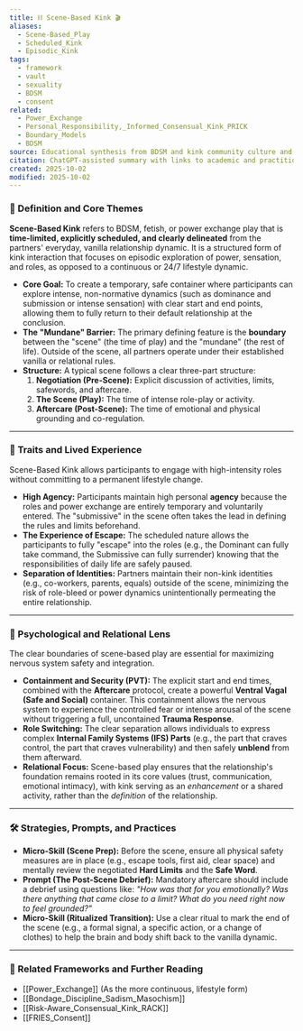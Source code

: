 ```yaml
---
title: ⛓️ Scene-Based Kink 🎬
aliases:
  - Scene-Based_Play
  - Scheduled_Kink
  - Episodic_Kink
tags:
  - framework
  - vault
  - sexuality
  - BDSM
  - consent
related:
  - Power_Exchange
  - Personal_Responsibility,_Informed_Consensual_Kink_PRICK
  - Boundary_Models
  - BDSM
source: Educational synthesis from BDSM and kink community culture and literature
citation: ChatGPT-assisted summary with links to academic and practitioner materials
created: 2025-10-02
modified: 2025-10-02
---
```


<!-- @format -->

### 🧩 Definition and Core Themes

**Scene-Based Kink** refers to BDSM, fetish, or power exchange play that is
**time-limited, explicitly scheduled, and clearly delineated** from the partners'
everyday, vanilla relationship dynamic. It is a structured form of kink interaction that
focuses on episodic exploration of power, sensation, and roles, as opposed to a
continuous or 24/7 lifestyle dynamic.

- **Core Goal:** To create a temporary, safe container where participants can explore
  intense, non-normative dynamics (such as dominance and submission or intense
  sensation) with clear start and end points, allowing them to fully return to their
  default relationship at the conclusion.
- **The "Mundane" Barrier:** The primary defining feature is the **boundary** between
  the "scene" (the time of play) and the "mundane" (the rest of life). Outside of the
  scene, all partners operate under their established vanilla or relational rules.
- **Structure:** A typical scene follows a clear three-part structure:
  1.  **Negotiation (Pre-Scene):** Explicit discussion of activities, limits, safewords,
      and aftercare.
  2.  **The Scene (Play):** The time of intense role-play or activity.
  3.  **Aftercare (Post-Scene):** The time of emotional and physical grounding and
      co-regulation.

---

### 🌿 Traits and Lived Experience

Scene-Based Kink allows participants to engage with high-intensity roles without
committing to a permanent lifestyle change.

- **High Agency:** Participants maintain high personal **agency** because the roles and
  power exchange are entirely temporary and voluntarily entered. The "submissive" in the
  scene often takes the lead in defining the rules and limits beforehand.
- **The Experience of Escape:** The scheduled nature allows the participants to fully
  "escape" into the roles (e.g., the Dominant can fully take command, the Submissive can
  fully surrender) knowing that the responsibilities of daily life are safely paused.
- **Separation of Identities:** Partners maintain their non-kink identities (e.g.,
  co-workers, parents, equals) outside of the scene, minimizing the risk of role-bleed
  or power dynamics unintentionally permeating the entire relationship.

---

### 🧠 Psychological and Relational Lens

The clear boundaries of scene-based play are essential for maximizing nervous system
safety and integration.

- **Containment and Security (PVT):** The explicit start and end times, combined with
  the **Aftercare** protocol, create a powerful **Ventral Vagal (Safe and Social)**
  container. This containment allows the nervous system to experience the controlled
  fear or intense arousal of the scene without triggering a full, uncontained **Trauma
  Response**.
- **Role Switching:** The clear separation allows individuals to express complex
  **Internal Family Systems (IFS) Parts** (e.g., the part that craves control, the part
  that craves vulnerability) and then safely **unblend** from them afterward.
- **Relational Focus:** Scene-based play ensures that the relationship's foundation
  remains rooted in its core values (trust, communication, emotional intimacy), with
  kink serving as an _enhancement_ or a shared activity, rather than the _definition_ of
  the relationship.

---

### 🛠️ Strategies, Prompts, and Practices

- **Micro-Skill (Scene Prep):** Before the scene, ensure all physical safety measures
  are in place (e.g., escape tools, first aid, clear space) and mentally review the
  negotiated **Hard Limits** and the **Safe Word**.
- **Prompt (The Post-Scene Debrief):** Mandatory aftercare should include a debrief
  using questions like: _"How was that for you emotionally? Was there anything that came
  close to a limit? What do you need right now to feel grounded?"_
- **Micro-Skill (Ritualized Transition):** Use a clear ritual to mark the end of the
  scene (e.g., a formal signal, a specific action, or a change of clothes) to help the
  brain and body shift back to the vanilla dynamic.

---

### 🔗 Related Frameworks and Further Reading

- [[Power_Exchange]] (As the more continuous, lifestyle form)
- [[Bondage_Discipline_Sadism_Masochism]]
- [[Risk-Aware_Consensual_Kink_RACK]]
- [[FRIES_Consent]]
